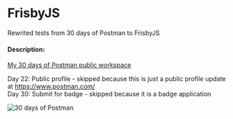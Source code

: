 # FrisbyJS
Rewrited tests from 30 days of Postman to FrisbyJS

#### Description:
[My 30 days of Postman public workspace](https://www.postman.com/dearcreamdeer/workspace/30-days-of-postman/overview)

Day 22: Public profile - skipped because this is just a public profile update at https://www.postman.com/ \
Day 30: Submit for badge - skipped because it is a badge application

![30 days of Postman](https://i.imgur.com/HYF6Ec5.png)

